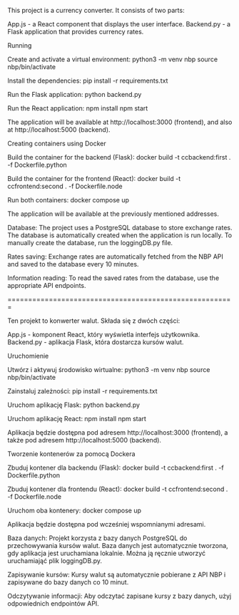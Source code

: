 This project is a currency converter. It consists of two parts:

App.js - a React component that displays the user interface.
Backend.py - a Flask application that provides currency rates.

Running

Create and activate a virtual environment:
python3 -m venv nbp
source nbp/bin/activate

Install the dependencies:
pip install -r requirements.txt

Run the Flask application:
python backend.py

Run the React application:
npm install
npm start

The application will be available at http://localhost:3000 (frontend), and also at http://localhost:5000 (backend).

Creating containers using Docker

Build the container for the backend (Flask):
docker build -t ccbackend:first . -f Dockerfile.python

Build the container for the frontend (React):
docker build -t ccfrontend:second . -f Dockerfile.node

Run both containers:
docker compose up

The application will be available at the previously mentioned addresses.

Database:
The project uses a PostgreSQL database to store exchange rates. The database is automatically created when the application is run locally. To manually create the database, run the loggingDB.py file.



Rates saving:
Exchange rates are automatically fetched from the NBP API and saved to the database every 10 minutes.

Information reading:
To read the saved rates from the database, use the appropriate API endpoints.

=======================================================

Ten projekt to konwerter walut. Składa się z dwóch części:

App.js - komponent React, który wyświetla interfejs użytkownika.
Backend.py - aplikacja Flask, która dostarcza kursów walut.

Uruchomienie

Utwórz i aktywuj środowisko wirtualne:
python3 -m venv nbp
source nbp/bin/activate

Zainstaluj zależności:
pip install -r requirements.txt

Uruchom aplikację Flask:
python backend.py

Uruchom aplikację React:
npm install
npm start

Aplikacja będzie dostępna pod adresem http://localhost:3000 (frontend),
a także pod adresem http://localhost:5000 (backend).

Tworzenie kontenerów za pomocą Dockera

Zbuduj kontener dla backendu (Flask):
docker build -t ccbackend:first . -f Dockerfile.python

Zbuduj kontener dla frontendu (React):
docker build -t ccfrontend:second . -f Dockerfile.node

Uruchom oba kontenery:
docker compose up

Aplikacja będzie dostępna pod wcześniej wspomnianymi adresami.

Baza danych:
Projekt korzysta z bazy danych PostgreSQL do przechowywania kursów walut. Baza danych jest automatycznie tworzona, gdy aplikacja jest uruchamiana lokalnie. Można ją ręcznie utworzyć uruchamiająć plik loggingDB.py.

Zapisywanie kursów:
Kursy walut są automatycznie pobierane z API NBP i zapisywane do bazy danych co 10 minut.

Odczytywanie informacji:
Aby odczytać zapisane kursy z bazy danych, użyj odpowiednich endpointów API.
